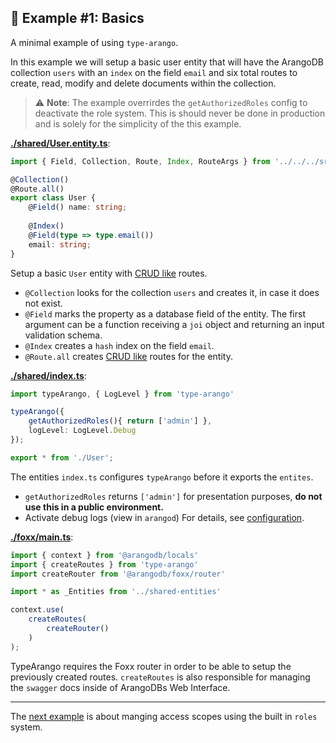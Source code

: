 ## 🥑 Example #1: Basics

A minimal example of using `type-arango`.

In this example we will setup a basic user entity that will have the ArangoDB collection 
`users` with an `index` on the field `email` and six total routes to create, read, modify
and delete documents within the collection.

> ⚠ **Note**: The example overrirdes the `getAuthorizedRoles` config to deactivate
 the role system. This is should never be done in production and is solely
 for the simplicity of the this example.

**[./shared/User.entity.ts]()**:
```ts
import { Field, Collection, Route, Index, RouteArgs } from '../../../src';

@Collection()
@Route.all()
export class User {
	@Field() name: string;
	
	@Index()
	@Field(type => type.email())
	email: string;
}
```

Setup a basic `User` entity with [CRUD like](../../README.md#CRUD-like) routes.
 
- `@Collection` looks for the collection `users` and creates it, in case it does not 
exist.
- `@Field` marks the property as a database field of the entity.
The first argument can be a function receiving a `joi` object and returning an input validation schema.
- `@Index` creates a `hash` index on the field `email`.
- `@Route.all` creates [CRUD like](../../README.md#CRUD-like) routes for the entity.


**[./shared/index.ts]()**:
```ts
import typeArango, { LogLevel } from 'type-arango'

typeArango({
	getAuthorizedRoles(){ return ['admin'] },
	logLevel: LogLevel.Debug
});

export * from './User';
```

The entities `index.ts` configures `typeArango` before it exports the `entites`.
- `getAuthorizedRoles` returns `['admin']` for presentation purposes, **do not use this in a public environment.**
- Activate debug logs (view in `arangod`)
For details, see [configuration](../../README.md#configuration).

**[./foxx/main.ts]()**:
```ts
import { context } from '@arangodb/locals'
import { createRoutes } from 'type-arango'
import createRouter from '@arangodb/foxx/router'

import * as _Entities from '../shared-entities'

context.use(
    createRoutes(
        createRouter()
    )
);
```

TypeArango requires the Foxx router in order to be able to setup the
previously created routes. `createRoutes` is also responsible for managing the 
`swagger` docs inside of ArangoDBs Web Interface.

---
The [next example](../2-roles) is about manging access scopes using the built in `roles` system.